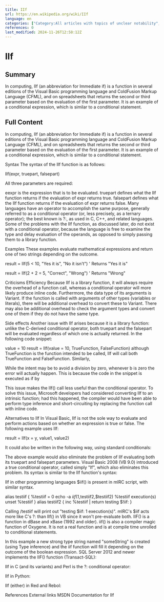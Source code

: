 ```yaml
---
title: IIf
url: https://en.wikipedia.org/wiki/IIf
language: en
categories: ["Category:All articles with topics of unclear notability", "Category:Articles with example BASIC code", "Category:Articles with example Python (programming language) code", "Category:Articles with topics of unclear notability from February 2021", "Category:BASIC programming language", "Category:Conditional constructs", "Category:Microsoft Visual Studio"]
references: 0
last_modified: 2024-11-26T12:58:12Z
---
```


# IIf

## Summary

In computing, IIf (an abbreviation for Immediate if) is a function in several editions of the Visual Basic programming language and ColdFusion Markup Language (CFML), and on spreadsheets that returns the second or third parameter based on the evaluation of the first parameter.  It is an example of a conditional expression, which is similar to a conditional statement.

## Full Content

In computing, IIf (an abbreviation for Immediate if) is a function in several editions of the Visual Basic programming language and ColdFusion Markup Language (CFML), and on spreadsheets that returns the second or third parameter based on the evaluation of the first parameter.  It is an example of a conditional expression, which is similar to a conditional statement.

Syntax
The syntax of the IIf function is as follows:

IIf(expr, truepart, falsepart)

All three parameters are required:

eexpr is the expression that is to be evaluated.
truepart defines what the IIf function returns if the evaluation of expr returns true.
falsepart defines what the IIf function returns if the evaluation of expr returns false.
Many languages have an operator to accomplish the same purpose, generally referred to as a conditional operator (or, less precisely, as a ternary operator); the best known is ?:, as used in C, C++, and related languages. Some of the problems with the IIf function, as discussed later, do not exist with a conditional operator, because the language is free to examine the type and delay evaluation of the operands, as opposed to simply passing them to a library function.

Examples
These examples evaluate mathematical expressions and return one of two strings depending on the outcome.

result = IIf(5 < 10, "Yes it is", "No it isn't")     ' Returns "Yes it is"

result = IIf(2 + 2 = 5, "Correct", "Wrong")          ' Returns "Wrong"

Criticisms
Efficiency
Because IIf is a library function, it will always require the overhead of a function call, whereas a conditional operator will more likely produce inline code.
Furthermore, the data type of its arguments is Variant. If the function is called with arguments of other types (variables or literals), there will be additional overhead to convert these to Variant. There may also be additional overhead to check the argument types and convert one of them if they do not have the same type.

Side effects
Another issue with IIf arises because it is a library function: unlike the C-derived conditional operator, both truepart and the falsepart will be evaluated regardless of which one is actually returned. In the following code snippet:

value = 10
result = IIf(value = 10, TrueFunction, FalseFunction)
although TrueFunction is the function intended to be called, IIf will call both TrueFunction and FalseFunction. Similarly,

While the intent may be to avoid a division by zero, whenever b is zero the error will actually happen. This is because the code in the snippet is executed as if by

This issue makes the IIf() call less useful than the conditional operator. To solve this issue, Microsoft developers had considered converting IIf to an intrinsic function; had this happened, the compiler would have been able to perform type inference and short-circuiting by replacing the function call with inline code.

Alternatives to IIf
In Visual Basic, IIf is not the sole way to evaluate and perform actions based on whether an expression is true or false.
The following example uses IIf:

result = IIf(x = y, value1, value2)

It could also be written in the following way, using standard conditionals:

The above example would also eliminate the problem of IIf evaluating both its truepart and falsepart parameters.
Visual Basic 2008 (VB 9.0) introduced a true conditional operator, called simply "If", which also eliminates this problem. Its syntax is similar to the IIf function's syntax:

IIf in other programming languages
$iif() is present in mIRC script, with similar syntax. 

alias testiif { 
  %testiif = 0
  echo -a $iif(1,$testiif2,$testiif2) %testiif execution(s)
  unset %testiif
}
alias testiif2 { inc %testiif | return testing $!iif: }

Calling /testiif will print out "testing $iif: 1 execution(s)". mIRC's $iif acts more like C's ?: than IIf() in VB since it won't pre-evaluate both.
IIF() is a function in dBase and xBase (1992 and older).
iif() is also a compiler magic function of Oxygene. It is not a real function and is at compile time unrolled to conditional statements.

In this example a new strong type string named "someString" is created (using Type inference) and the iif function will fill it depending on the outcome of the boolean expression.
SQL Server 2012 and newer implements the IIF() function (Transact-SQL):

IIf in C (and its variants) and Perl is the ?: conditional operator:

IIf in Python:

IIf (either) in Red and Rebol:

References
External links
MSDN Documentation for IIf
